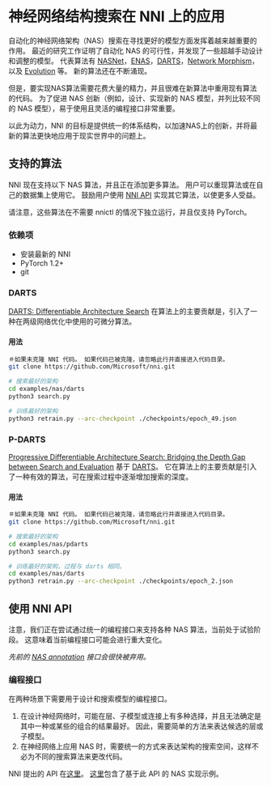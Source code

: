 # 神经网络结构搜索在 NNI 上的应用

自动化的神经网络架构（NAS）搜索在寻找更好的模型方面发挥着越来越重要的作用。 最近的研究工作证明了自动化 NAS 的可行性，并发现了一些超越手动设计和调整的模型。 代表算法有 [NASNet](https://arxiv.org/abs/1707.07012)，[ENAS](https://arxiv.org/abs/1802.03268)，[DARTS](https://arxiv.org/abs/1806.09055)，[Network Morphism](https://arxiv.org/abs/1806.10282)，以及 [Evolution](https://arxiv.org/abs/1703.01041) 等。 新的算法还在不断涌现。

但是，要实现NAS算法需要花费大量的精力，并且很难在新算法中重用现有算法的代码。 为了促进 NAS 创新（例如，设计、实现新的 NAS 模型，并列比较不同的 NAS 模型），易于使用且灵活的编程接口非常重要。

以此为动力，NNI 的目标是提供统一的体系结构，以加速NAS上的创新，并将最新的算法更快地应用于现实世界中的问题上。

## 支持的算法

NNI 现在支持以下 NAS 算法，并且正在添加更多算法。 用户可以重现算法或在自己的数据集上使用它。 鼓励用户使用 [NNI API](#use-nni-api) 实现其它算法，以使更多人受益。

请注意，这些算法在不需要 nnictl 的情况下独立运行，并且仅支持 PyTorch。

### 依赖项

* 安装最新的 NNI
* PyTorch 1.2+
* git

### DARTS

[DARTS: Differentiable Architecture Search](https://arxiv.org/abs/1806.09055) 在算法上的主要贡献是，引入了一种在两级网络优化中使用的可微分算法。

#### 用法

```bash
＃如果未克隆 NNI 代码。 如果代码已被克隆，请忽略此行并直接进入代码目录。
git clone https://github.com/Microsoft/nni.git

# 搜索最好的架构
cd examples/nas/darts
python3 search.py

# 训练最好的架构
python3 retrain.py --arc-checkpoint ./checkpoints/epoch_49.json
```

### P-DARTS

[Progressive Differentiable Architecture Search: Bridging the Depth Gap between Search and Evaluation](https://arxiv.org/abs/1904.12760) 基于 [DARTS](#DARTS)。 它在算法上的主要贡献是引入了一种有效的算法，可在搜索过程中逐渐增加搜索的深度。

#### 用法

```bash
＃如果未克隆 NNI 代码。 如果代码已被克隆，请忽略此行并直接进入代码目录。
git clone https://github.com/Microsoft/nni.git

# 搜索最好的架构
cd examples/nas/pdarts
python3 search.py

# 训练最好的架构，过程与 darts 相同。
cd examples/nas/darts
python3 retrain.py --arc-checkpoint ./checkpoints/epoch_2.json
```

## 使用 NNI API

注意，我们正在尝试通过统一的编程接口来支持各种 NAS 算法，当前处于试验阶段。 这意味着当前编程接口可能会进行重大变化。

*先前的 [NAS annotation](../AdvancedFeature/GeneralNasInterfaces.md) 接口会很快被弃用。*

### 编程接口

在两种场景下需要用于设计和搜索模型的编程接口。

1. 在设计神经网络时，可能在层、子模型或连接上有多种选择，并且无法确定是其中一种或某些的组合的结果最好。 因此，需要简单的方法来表达候选的层或子模型。
2. 在神经网络上应用 NAS 时，需要统一的方式来表达架构的搜索空间，这样不必为不同的搜索算法来更改代码。

NNI 提出的 API 在[这里](https://github.com/microsoft/nni/tree/master/src/sdk/pynni/nni/nas/pytorch)。 [这里](https://github.com/microsoft/nni/tree/master/examples/nas/darts)包含了基于此 API 的 NAS 实现示例。
